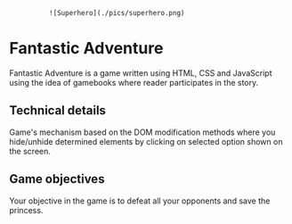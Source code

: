               ![Superhero](./pics/superhero.png)
                      
 
 # Fantastic Adventure
Fantastic Adventure is a game written using HTML, CSS and JavaScript using the idea of gamebooks where reader participates in the story. </br>

## Technical details

Game's mechanism based on the DOM modification methods where you hide/unhide determined elements by clicking on selected option shown on the screen.

## Game objectives

Your objective in the game is to defeat all your opponents and save the princess. 

